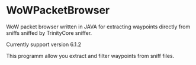# WoWPacketBrowser
WoW packet browser written in JAVA for extracting waypoints directly from sniffs sniffed by TrinityCore sniffer.

Currently support version 6.1.2

This programm allow you extract and filter waypoints from sniff files.
